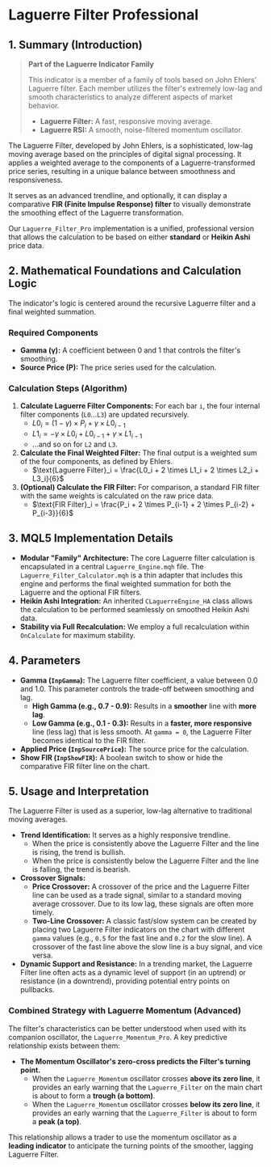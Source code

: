 # Laguerre Filter Professional

## 1. Summary (Introduction)

> **Part of the Laguerre Indicator Family**
>
> This indicator is a member of a family of tools based on John Ehlers' Laguerre filter. Each member utilizes the filter's extremely low-lag and smooth characteristics to analyze different aspects of market behavior.
>
> * **Laguerre Filter:** A fast, responsive moving average.
> * **Laguerre RSI:** A smooth, noise-filtered momentum oscillator.

The Laguerre Filter, developed by John Ehlers, is a sophisticated, low-lag moving average based on the principles of digital signal processing. It applies a weighted average to the components of a Laguerre-transformed price series, resulting in a unique balance between smoothness and responsiveness.

It serves as an advanced trendline, and optionally, it can display a comparative **FIR (Finite Impulse Response) filter** to visually demonstrate the smoothing effect of the Laguerre transformation.

Our `Laguerre_Filter_Pro` implementation is a unified, professional version that allows the calculation to be based on either **standard** or **Heikin Ashi** price data.

## 2. Mathematical Foundations and Calculation Logic

The indicator's logic is centered around the recursive Laguerre filter and a final weighted summation.

### Required Components

* **Gamma (γ):** A coefficient between 0 and 1 that controls the filter's smoothing.
* **Source Price (P):** The price series used for the calculation.

### Calculation Steps (Algorithm)

1. **Calculate Laguerre Filter Components:** For each bar `i`, the four internal filter components (`L0`...`L3`) are updated recursively.
    * $L0_i = (1 - \gamma) \times P_i + \gamma \times L0_{i-1}$
    * $L1_i = -\gamma \times L0_i + L0_{i-1} + \gamma \times L1_{i-1}$
    * ...and so on for `L2` and `L3`.
2. **Calculate the Final Weighted Filter:** The final output is a weighted sum of the four components, as defined by Ehlers.
    * $\text{Laguerre Filter}_i = \frac{L0_i + 2 \times L1_i + 2 \times L2_i + L3_i}{6}$
3. **(Optional) Calculate the FIR Filter:** For comparison, a standard FIR filter with the same weights is calculated on the raw price data.
    * $\text{FIR Filter}_i = \frac{P_i + 2 \times P_{i-1} + 2 \times P_{i-2} + P_{i-3}}{6}$

## 3. MQL5 Implementation Details

* **Modular "Family" Architecture:** The core Laguerre filter calculation is encapsulated in a central `Laguerre_Engine.mqh` file. The `Laguerre_Filter_Calculator.mqh` is a thin adapter that includes this engine and performs the final weighted summation for both the Laguerre and the optional FIR filters.
* **Heikin Ashi Integration:** An inherited `CLaguerreEngine_HA` class allows the calculation to be performed seamlessly on smoothed Heikin Ashi data.
* **Stability via Full Recalculation:** We employ a full recalculation within `OnCalculate` for maximum stability.

## 4. Parameters

* **Gamma (`InpGamma`):** The Laguerre filter coefficient, a value between 0.0 and 1.0. This parameter controls the trade-off between smoothing and lag.
  * **High Gamma (e.g., 0.7 - 0.9):** Results in a **smoother** line with **more lag**.
  * **Low Gamma (e.g., 0.1 - 0.3):** Results in a **faster, more responsive** line (less lag) that is less smooth. At `gamma = 0`, the Laguerre Filter becomes identical to the FIR filter.
* **Applied Price (`InpSourcePrice`):** The source price for the calculation.
* **Show FIR (`InpShowFIR`):** A boolean switch to show or hide the comparative FIR filter line on the chart.

## 5. Usage and Interpretation

The Laguerre Filter is used as a superior, low-lag alternative to traditional moving averages.

* **Trend Identification:** It serves as a highly responsive trendline.
  * When the price is consistently above the Laguerre Filter and the line is rising, the trend is bullish.
  * When the price is consistently below the Laguerre Filter and the line is falling, the trend is bearish.
* **Crossover Signals:**
  * **Price Crossover:** A crossover of the price and the Laguerre Filter line can be used as a trade signal, similar to a standard moving average crossover. Due to its low lag, these signals are often more timely.
  * **Two-Line Crossover:** A classic fast/slow system can be created by placing two Laguerre Filter indicators on the chart with different `gamma` values (e.g., `0.5` for the fast line and `0.2` for the slow line). A crossover of the fast line above the slow line is a buy signal, and vice versa.
* **Dynamic Support and Resistance:** In a trending market, the Laguerre Filter line often acts as a dynamic level of support (in an uptrend) or resistance (in a downtrend), providing potential entry points on pullbacks.

### **Combined Strategy with Laguerre Momentum (Advanced)**

The filter's characteristics can be better understood when used with its companion oscillator, the `Laguerre_Momentum_Pro`. A key predictive relationship exists between them:

* **The Momentum Oscillator's zero-cross predicts the Filter's turning point.**
  * When the `Laguerre_Momentum` oscillator crosses **above its zero line**, it provides an early warning that the `Laguerre_Filter` on the main chart is about to form a **trough (a bottom)**.
  * When the `Laguerre_Momentum` oscillator crosses **below its zero line**, it provides an early warning that the `Laguerre_Filter` is about to form a **peak (a top)**.

This relationship allows a trader to use the momentum oscillator as a **leading indicator** to anticipate the turning points of the smoother, lagging Laguerre Filter.
